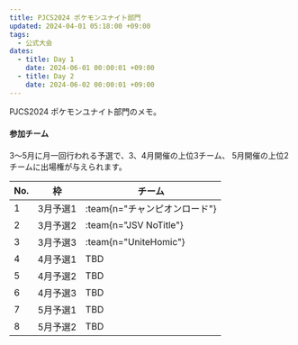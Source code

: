 ```yaml
---
title: PJCS2024 ポケモンユナイト部門
updated: 2024-04-01 05:18:00 +09:00
tags:
  - 公式大会
dates:
  - title: Day 1
    date: 2024-06-01 00:00:01 +09:00
  - title: Day 2
    date: 2024-06-02 00:00:01 +09:00
---
```


PJCS2024 ポケモンユナイト部門のメモ。

#### 参加チーム

3〜5月に月一回行われる予選で、3、4月開催の上位3チーム、 5月開催の上位2チームに出場権が与えられます。

| No. | 枠         | チーム |
| --- | ---------- | ------ |
| 1 | 3月予選1 | :team{n="チャンピオンロード"} |
| 2 | 3月予選2 | :team{n="JSV NoTitle"} |
| 3 | 3月予選3 | :team{n="UniteHomic"} |
| 4 | 4月予選1 | TBD    |
| 5 | 4月予選2 | TBD    |
| 6 | 4月予選3 | TBD    |
| 7 | 5月予選1 | TBD    |
| 8 | 5月予選2 | TBD    |
